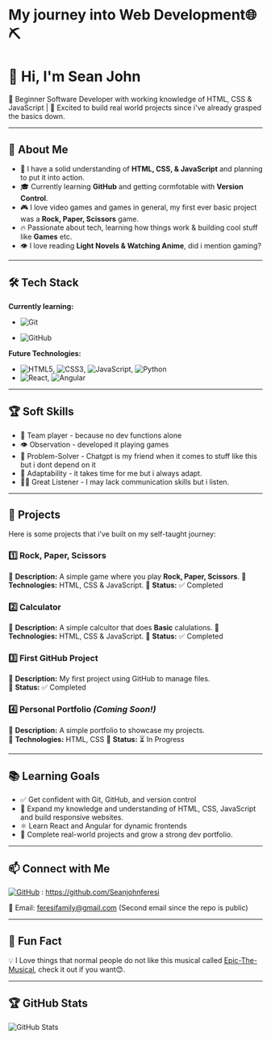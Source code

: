 # My journey into Web Development🌐⛏️

# 👋 Hi, I'm Sean John

🌱 Beginner Software Developer with working knowledge of HTML, CSS & JavaScript | 🚀 Excited to build real world projects since i've already grasped the basics down.

---

## 🎯 About Me

- 🧠 I have a solid understanding of **HTML, CSS, & JavaScript** and planning to put it into action.
- 🎓 Currently learning **GitHub** and getting cormfotable with **Version Control**.
- 🎮 I love video games and games in general, my first ever basic project was a **Rock, Paper, Scissors** game.
- 🔥 Passionate about tech, learning how things work & building cool stuff like **Games** etc.
- 👁️ I love reading **Light Novels & Watching Anime**, did i mention gaming?

---

## 🛠️ Tech Stack

**Currently learning:**

- ![Git](https://img.shields.io/badge/-Git-F05032?style=flat&logo=git&logoColor=white)

- ![GitHub](https://img.shields.io/badge/-GitHub-181717?style=flat-circle&logo=github)

**Future Technologies:**

- ![HTML5](https://img.shields.io/badge/-HTML5-black?style=flat-circle&logo=html5&logoColor=white), ![CSS3](https://img.shields.io/badge/-CSS3-black?style=flat-circle&logo=css3), ![JavaScript](https://img.shields.io/badge/-JavaScript-black?style=flat-circle&logo=javascript), ![Python](https://img.shields.io/badge/-Python-black?style=flat-circle&logo=python&logoColor=white)
- ![React](https://img.shields.io/badge/-React-black?style=flat-circle&logo=react), ![Angular](https://img.shields.io/badge/-Angular-black?style=flat-circle&logo=angular&logoColor=white)

---

## 🏆 Soft Skills

- 🤝 Team player - because no dev functions alone
- 👁️ Observation - developed it playing games
- 🎯 Problem-Solver - Chatgpt is my friend when it comes to stuff like this but i dont depend on it
- 🚀 Adaptability - it takes time for me but i always adapt.
- 👂🏾 Great Listener - I may lack communication skills but i listen.

---

## 📌 Projects

Here is some projects that i've built on my self-taught journey: 

### **1️⃣ Rock, Paper, Scissors**

🔹 **Description:** A simple game where you play **Rock, Paper, Scissors**. 
🔹 **Technologies:** HTML, CSS & JavaScript. 
🔹 **Status:** ✅ Completed

### **2️⃣ Calculator**

🔹 **Description:** A simple calcultor that does **Basic** calulations. 
🔹 **Technologies:** HTML, CSS & JavaScript. 
🔹 **Status:** ✅ Completed

### **3️⃣ First GitHub Project**

🔹 **Description:** My first project using GitHub to manage files.  
🔹 **Status:** ✅ Completed

### **4️⃣ Personal Portfolio** _(Coming Soon!)_

🔹 **Description:** A simple portfolio to showcase my projects.  
🔹 **Technologies:** HTML, CSS 
🔹 **Status:** ⏳ In Progress

---

## 📚 Learning Goals

- ✅ Get confident with Git, GitHub, and version control
- 🧠 Expand my knowledge and understanding of HTML, CSS, JavaScript and build responsive websites.
- ⚛️ Learn React and Angular for dynamic frontends
- 🚀 Complete real-world projects and grow a strong dev portfolio.

---

## 📫 Connect with Me

[![GitHub](https://img.shields.io/badge/-GitHub-181717?style=flat&logo=github&logoColor=white)](https://github.com/yourusername) : https://github.com/Seanjohnferesi

📧 Email: [feresifamily@gmail.com](mailto:feresifamily@gmail.com) (Second email since the repo is public)

---

## 🚀 Fun Fact

💡 I Love things that normal people do not like this musical called [Epic-The-Musical](https://www.youtube.com/watch?v=hjotpDjR5YM&list=LL&index=9&t=7037s), check it out if you want😊.

---

## 🏆 GitHub Stats

![GitHub Stats](https://github-readme-stats.vercel.app/api?username=Seanjohnferesi&show_icons=true&theme=radical)
